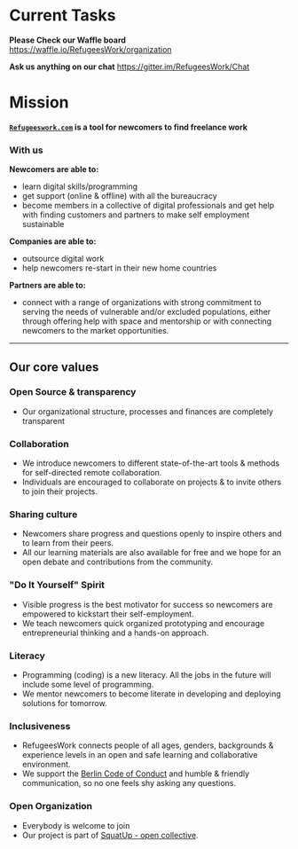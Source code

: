 
# Current Tasks
**Please Check our Waffle board**
https://waffle.io/RefugeesWork/organization

**Ask us anything on our chat**
https://gitter.im/RefugeesWork/Chat

# Mission
**[`Refugeeswork.com`](www.refugeeswork.com) is a tool for newcomers to find freelance work**  

### With us

**Newcomers are able to:**

- learn digital skills/programming
- get support (online & offline) with all the bureaucracy 
- become members in a collective of digital professionals and get help with finding customers and partners to make self employment sustainable


**Companies are able to:**

- outsource digital work
- help newcomers re-start in their new home countries


**Partners are able to:**

- connect with a range of organizations with strong commitment to serving the needs of vulnerable and/or excluded populations, either through offering help with space and mentorship or with connecting newcomers to the market opportunities. 

---

## Our core values

### Open Source & transparency
  * Our organizational structure, processes and finances are completely transparent

### Collaboration
  * We introduce newcomers to different state-of-the-art tools & methods for self-directed remote collaboration.
  * Individuals are encouraged to collaborate on projects & to invite others to join their projects.

### Sharing culture
  * Newcomers share progress and questions openly to inspire others and to learn from their peers.
  * All our learning materials are also available for free and we hope for an open debate and contributions from the community.

### "Do It Yourself" Spirit
  * Visible progress is the best motivator for success so newcomers are empowered to kickstart their self-employment.
  * We teach newcomers quick organized prototyping and encourage entrepreneurial thinking and a hands-on approach.
  
### Literacy
  * Programming (coding) is a new literacy. All the jobs in the future will include some level of programming.
  * We mentor newcomers to become literate in developing and deploying solutions for tomorrow.

### Inclusiveness
  * RefugeesWork connects people of all ages, genders, backgrounds & experience levels in an open and safe learning and collaborative environment.
  * We support the [Berlin Code of Conduct](http://berlincodeofconduct.org/) and humble & friendly communication, so no one feels shy asking any questions.

### Open Organization
  * Everybody is welcome to join
  * Our project is part of [SquatUp - open collective](https://github.com/squatup).
